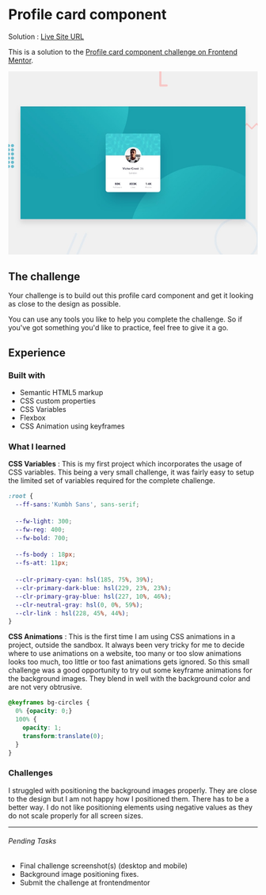#  Profile card component

Solution : [Live Site URL](https://frontend-mentor-challenges-ivory-one.vercel.app/profile-card-component)

This is a solution to the [Profile card component challenge on Frontend Mentor](https://www.frontendmentor.io/challenges/profile-card-component-cfArpWshJ).

![Design preview for the Profile card component coding challenge](./design/desktop-preview.jpg)


## The challenge

Your challenge is to build out this profile card component and get it looking as close to the design as possible.

You can use any tools you like to help you complete the challenge. So if you've got something you'd like to practice, feel free to give it a go.


## Experience

### Built with

- Semantic HTML5 markup
- CSS custom properties
- CSS Variables
- Flexbox
- CSS Animation using keyframes

### What I learned

**CSS Variables** : This is my first project which incorporates the usage of  CSS variables. This being a very small challenge, it was fairly easy to setup the limited set of variables required for the complete challenge. 

```css
:root {
  --ff-sans:'Kumbh Sans', sans-serif;
  
  --fw-light: 300;
  --fw-reg: 400;
  --fw-bold: 700;

  --fs-body : 18px;
  --fs-att: 11px;

  --clr-primary-cyan: hsl(185, 75%, 39%);
  --clr-primary-dark-blue: hsl(229, 23%, 23%);
  --clr-primary-gray-blue: hsl(227, 10%, 46%);
  --clr-neutral-gray: hsl(0, 0%, 59%);
  --clr-link : hsl(228, 45%, 44%);
}
```

**CSS Animations** : This is the first time I am using CSS animations in a project, outside the sandbox. It always been very tricky for me to decide where to use animations on a website, too many or too slow animations looks too much, too little or too fast animations gets ignored. So this small challenge was a good opportunity to try out some keyframe animations for the background images. They blend in well with the background color and are not very obtrusive. 

```css
@keyframes bg-circles {
  0% {opacity: 0;}
  100% {
    opacity: 1;
    transform:translate(0);
  }
}
```

### Challenges

I struggled with positioning the background images properly. They are close to the design but I am not happy how I positioned them. There has to be a better way. I do not like positioning elements using negative values as they do not scale properly for all screen sizes. 

---

###### Pending Tasks 

- Final challenge screenshot(s) (desktop and mobile)
- Background image positioning fixes.
- Submit the challenge at frontendmentor
